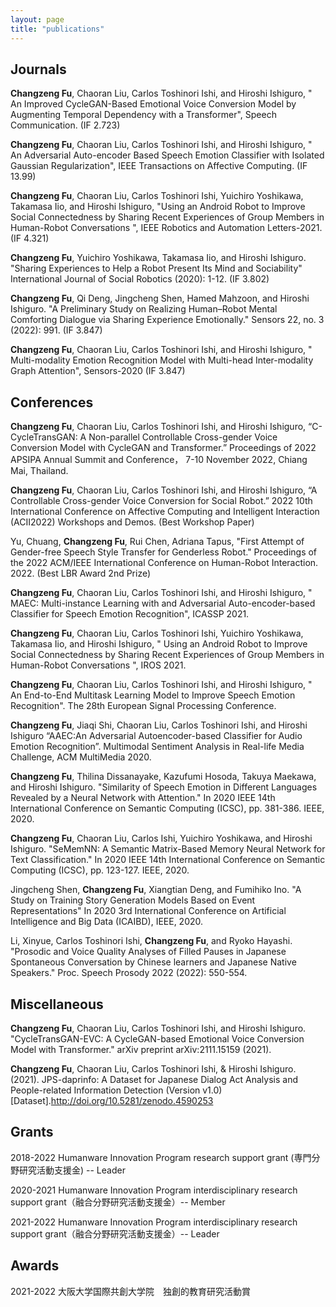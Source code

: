 ```yaml
---
layout: page
title: "publications"
---
```


## Journals


**Changzeng Fu**, Chaoran Liu, Carlos Toshinori Ishi, and Hiroshi Ishiguro, " An Improved CycleGAN-Based Emotional Voice Conversion Model by Augmenting Temporal Dependency with a Transformer", Speech Communication. (IF 2.723)

**Changzeng Fu**, Chaoran Liu, Carlos Toshinori Ishi, and Hiroshi Ishiguro, " An Adversarial Auto-encoder Based Speech Emotion Classifier with Isolated Gaussian Regularization", IEEE Transactions on Affective Computing. (IF 13.99)

**Changzeng Fu**, Chaoran Liu, Carlos Toshinori Ishi, Yuichiro Yoshikawa, Takamasa Iio, and Hiroshi Ishiguro, "Using an Android Robot to Improve Social Connectedness by Sharing Recent Experiences of Group Members in Human-Robot Conversations ", IEEE Robotics and Automation Letters-2021. (IF 4.321)

**Changzeng Fu**, Yuichiro Yoshikawa, Takamasa Iio, and Hiroshi Ishiguro. "Sharing Experiences to Help a Robot Present Its Mind and Sociability" International Journal of Social Robotics (2020): 1-12. (IF 3.802)

**Changzeng Fu**, Qi Deng, Jingcheng Shen, Hamed Mahzoon, and Hiroshi Ishiguro. "A Preliminary Study on Realizing Human–Robot Mental Comforting Dialogue via Sharing Experience Emotionally." Sensors 22, no. 3 (2022): 991. (IF 3.847)

**Changzeng Fu**, Chaoran Liu, Carlos Toshinori Ishi, and Hiroshi Ishiguro, " Multi-modality Emotion Recognition Model with Multi-head Inter-modality Graph Attention", Sensors-2020 (IF 3.847)



## Conferences

**Changzeng Fu**, Chaoran Liu, Carlos Toshinori Ishi, and Hiroshi Ishiguro, “C-CycleTransGAN: A Non-parallel Controllable Cross-gender Voice Conversion Model with CycleGAN and Transformer.” Proceedings of 2022 APSIPA Annual Summit and Conference， 7-10 November 2022, Chiang Mai, Thailand. 

**Changzeng Fu**, Chaoran Liu, Carlos Toshinori Ishi, and Hiroshi Ishiguro, “A Controllable Cross-gender Voice Conversion for Social Robot.” 2022 10th International Conference on Affective Computing and Intelligent Interaction (ACII2022) Workshops and Demos. (Best Workshop Paper)

Yu, Chuang, **Changzeng Fu**, Rui Chen, Adriana Tapus, "First Attempt of Gender-free Speech Style Transfer for Genderless Robot." Proceedings of the 2022 ACM/IEEE International Conference on Human-Robot Interaction. 2022. (Best LBR Award 2nd Prize)

**Changzeng Fu**, Chaoran Liu, Carlos Toshinori Ishi, and Hiroshi Ishiguro, " MAEC: Multi-instance Learning with and Adversarial Auto-encoder-based Classifier for Speech Emotion Recognition", ICASSP 2021.

**Changzeng Fu**, Chaoran Liu, Carlos Toshinori Ishi, Yuichiro Yoshikawa, Takamasa Iio, and Hiroshi Ishiguro, " Using an Android Robot to Improve Social Connectedness by Sharing Recent Experiences of Group Members in Human-Robot Conversations ", IROS 2021.

**Changzeng Fu**, Chaoran Liu, Carlos Toshinori Ishi, and Hiroshi Ishiguro, " An End-to-End Multitask Learning Model to Improve Speech Emotion Recognition". The 28th European Signal Processing Conference.

**Changzeng Fu**, Jiaqi Shi, Chaoran Liu, Carlos Toshinori Ishi, and Hiroshi Ishiguro “AAEC:An Adversarial Autoencoder-based Classifier for Audio Emotion Recognition”. Multimodal Sentiment Analysis in Real-life Media Challenge, ACM MultiMedia 2020.

**Changzeng Fu**, Thilina Dissanayake, Kazufumi Hosoda, Takuya Maekawa, and Hiroshi Ishiguro. "Similarity of Speech Emotion in Different Languages Revealed by a Neural Network with Attention." In 2020 IEEE 14th International Conference on Semantic Computing (ICSC), pp. 381-386. IEEE, 2020.

**Changzeng Fu**, Chaoran Liu, Carlos Ishi, Yuichiro Yoshikawa, and Hiroshi Ishiguro. "SeMemNN: A Semantic Matrix-Based Memory Neural Network for Text Classification." In 2020 IEEE 14th International Conference on Semantic Computing (ICSC), pp. 123-127. IEEE, 2020.

Jingcheng Shen, **Changzeng Fu**, Xiangtian Deng, and Fumihiko Ino. "A Study on Training Story Generation Models Based on Event Representations" In 2020 3rd International Conference on Artificial Intelligence and Big Data (ICAIBD), IEEE, 2020.

Li, Xinyue, Carlos Toshinori Ishi, **Changzeng Fu**, and Ryoko Hayashi. "Prosodic and Voice Quality Analyses of Filled Pauses in Japanese Spontaneous Conversation by Chinese learners and Japanese Native Speakers." Proc. Speech Prosody 2022 (2022): 550-554.



## Miscellaneous

**Changzeng Fu**, Chaoran Liu, Carlos Toshinori Ishi, and Hiroshi Ishiguro. "CycleTransGAN-EVC: A CycleGAN-based Emotional Voice Conversion Model with Transformer." arXiv preprint arXiv:2111.15159 (2021).

**Changzeng Fu**, Chaoran Liu, Carlos Toshinori Ishi, & Hiroshi Ishiguro. (2021). JPS-daprinfo: A Dataset for Japanese Dialog Act Analysis and People-related Information Detection (Version v1.0) [Dataset].http://doi.org/10.5281/zenodo.4590253


## Grants

2018-2022 Humanware Innovation Program research support grant (専門分野研究活動支援金) -- Leader

2020-2021 Humanware Innovation Program interdisciplinary research support grant（融合分野研究活動支援金）-- Member

2021-2022 Humanware Innovation Program interdisciplinary research support grant（融合分野研究活動支援金）-- Leader


## Awards

2021-2022 大阪大学国際共創大学院　独創的教育研究活動賞

